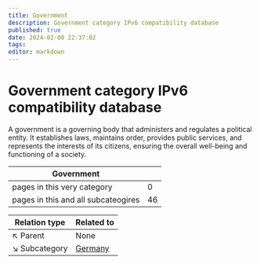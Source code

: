 ```yaml
---
title: Government
description: Government category IPv6 compatibility database
published: true
date: 2024-02-08 22:37:02 
tags:
editor: markdown
---
```


# Government category IPv6 compatibility database


A government is a governing body that administers and regulates a political entity. It establishes laws, maintains order, provides public services, and represents the interests of its citizens, ensuring the overall well-being and functioning of a society.


| Government   |   |
| - | - |
| pages in this very category | 0 |
| pages in this and all subcateogires | 46 |

| Relation type | Related to |
| - | - |
| :arrow_upper_left: Parent | None |
| :arrow_lower_right: Subcategory |[Germany](./Government/Germany) |